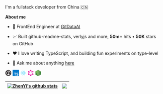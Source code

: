 <br />

I'm a fullstack developer from China 🇨🇳

**About me**

- 💼 FrontEnd Engineer at [GitDataAI](http://gitdata.ai/)

- 📈 Built github-readme-stats, verlyjs and more, **50m+** hits • **50K** stars on GitHub

- ❤️ I love writing TypeScript, and building fun experiments on type-level

- 💬 Ask me about anything [here](https://github.com/lazhenyi/lazhenyi/issues)

<code><img height="20" alt="javascript" src="https://raw.githubusercontent.com/github/explore/80688e429a7d4ef2fca1e82350fe8e3517d3494d/topics/rust/rust.png"></code>
<code><img height="20" alt="typescript" src="https://raw.githubusercontent.com/github/explore/80688e429a7d4ef2fca1e82350fe8e3517d3494d/topics/typescript/typescript.png"></code>
<code><img height="20" alt="react" src="https://raw.githubusercontent.com/github/explore/80688e429a7d4ef2fca1e82350fe8e3517d3494d/topics/react/react.png"></code>
<code><img height="20" alt="graphql" src="https://raw.githubusercontent.com/github/explore/5c058a388828bb5fde0bcafd4bc867b5bb3f26f3/topics/graphql/graphql.png"></code>
<code><img height="20" alt="nodejs" src="https://raw.githubusercontent.com/github/explore/80688e429a7d4ef2fca1e82350fe8e3517d3494d/topics/nodejs/nodejs.png"></code>    


| <a href="https://github.com/lazhenyi/lazhenyi"><img align="center" src="https://github-readme-stats.vercel.app/api?username=lazhenyi&show_icons=true&include_all_commits=true&theme=buefy&hide_border=true" alt="ZhenYi's github stats" /></a> | <a href="https://github.com/lazhenyi/lazhenyi"><img align="center" src="https://github-readme-stats.vercel.app/api/top-langs/?username=lazhenyi&layout=compact&theme=buefy&hide_border=true" /></a> |
| ------------- | ------------- |

